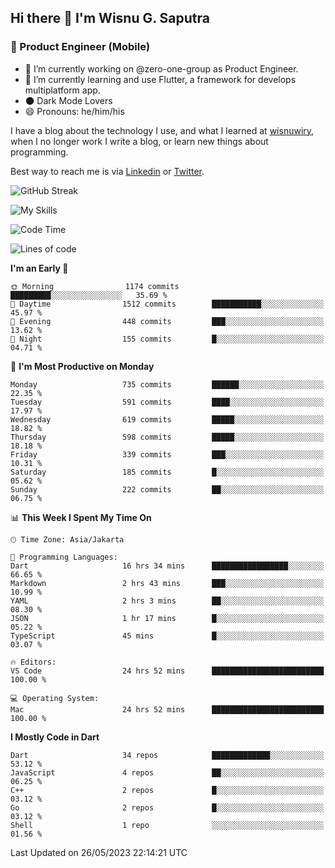## Hi there 👋 I'm Wisnu G. Saputra

### :mobile_phone_off: Product Engineer (Mobile)

- 🔭 I’m currently working on @zero-one-group as Product Engineer.
- 🌱 I’m currently learning and use Flutter, a framework for develops multiplatform app.
- 🌑 Dark Mode Lovers
- 😄 Pronouns: he/him/his

I have a blog about the technology I use, and what I learned at [wisnuwiry](https://wisnuwiry.space/), when I no longer work I write a blog, or learn new things about programming.

Best way to reach me is via [Linkedin](https://www.linkedin.com/in/wisnu-saputra/) or [Twitter](https://twitter.com/wisnuwiry).

![GitHub Streak](https://streak-stats.demolab.com?user=wisnuwiry&theme=dark&hide_border=true)

![My Skills](https://skillicons.dev/icons?i=dart,flutter,kotlin,swift,js,css,neovim,git,linux&perline=5)

<!--START_SECTION:waka-->
![Code Time](http://img.shields.io/badge/Code%20Time-481%20hrs%2038%20mins-blue)

![Lines of code](https://img.shields.io/badge/From%20Hello%20World%20I%27ve%20Written-4.6%20million%20lines%20of%20code-blue)

**I'm an Early 🐤** 

```text
🌞 Morning                1174 commits        █████████░░░░░░░░░░░░░░░░   35.69 % 
🌆 Daytime                1512 commits        ███████████░░░░░░░░░░░░░░   45.97 % 
🌃 Evening                448 commits         ███░░░░░░░░░░░░░░░░░░░░░░   13.62 % 
🌙 Night                  155 commits         █░░░░░░░░░░░░░░░░░░░░░░░░   04.71 % 
```
📅 **I'm Most Productive on Monday** 

```text
Monday                   735 commits         ██████░░░░░░░░░░░░░░░░░░░   22.35 % 
Tuesday                  591 commits         ████░░░░░░░░░░░░░░░░░░░░░   17.97 % 
Wednesday                619 commits         █████░░░░░░░░░░░░░░░░░░░░   18.82 % 
Thursday                 598 commits         █████░░░░░░░░░░░░░░░░░░░░   18.18 % 
Friday                   339 commits         ███░░░░░░░░░░░░░░░░░░░░░░   10.31 % 
Saturday                 185 commits         █░░░░░░░░░░░░░░░░░░░░░░░░   05.62 % 
Sunday                   222 commits         ██░░░░░░░░░░░░░░░░░░░░░░░   06.75 % 
```


📊 **This Week I Spent My Time On** 

```text
🕑︎ Time Zone: Asia/Jakarta

💬 Programming Languages: 
Dart                     16 hrs 34 mins      █████████████████░░░░░░░░   66.65 % 
Markdown                 2 hrs 43 mins       ███░░░░░░░░░░░░░░░░░░░░░░   10.99 % 
YAML                     2 hrs 3 mins        ██░░░░░░░░░░░░░░░░░░░░░░░   08.30 % 
JSON                     1 hr 17 mins        █░░░░░░░░░░░░░░░░░░░░░░░░   05.22 % 
TypeScript               45 mins             █░░░░░░░░░░░░░░░░░░░░░░░░   03.07 % 

🔥 Editors: 
VS Code                  24 hrs 52 mins      █████████████████████████   100.00 % 

💻 Operating System: 
Mac                      24 hrs 52 mins      █████████████████████████   100.00 % 
```

**I Mostly Code in Dart** 

```text
Dart                     34 repos            █████████████░░░░░░░░░░░░   53.12 % 
JavaScript               4 repos             ██░░░░░░░░░░░░░░░░░░░░░░░   06.25 % 
C++                      2 repos             █░░░░░░░░░░░░░░░░░░░░░░░░   03.12 % 
Go                       2 repos             █░░░░░░░░░░░░░░░░░░░░░░░░   03.12 % 
Shell                    1 repo              ░░░░░░░░░░░░░░░░░░░░░░░░░   01.56 % 
```




 Last Updated on 26/05/2023 22:14:21 UTC
<!--END_SECTION:waka-->
